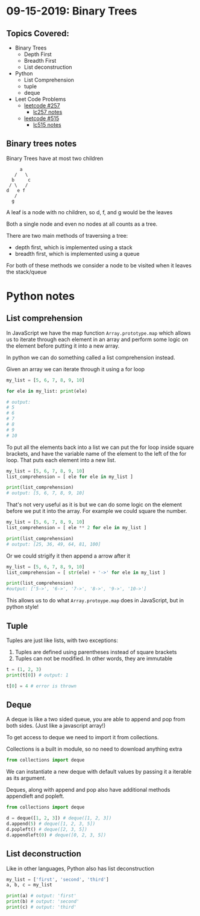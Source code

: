 # 09-15-2019: Binary Trees

## Topics Covered:
- Binary Trees
  + Depth First
  + Breadth First
  + List deconstruction
- Python
  + List Comprehension
  + tuple
  + deque
- Leet Code Problems
  + [leetcode #257](https://leetcode.com/problems/binary-tree-paths/)
    - [lc257 notes](lc_257.md)
  + [leetcode #515](https://leetcode.com/problems/find-largest-value-in-each-tree-row/)
    - [lc515 notes](lc_515.md)

## Binary trees notes

Binary Trees have at most two children

```
     a
   /   \
  b     c
 / \   /
d   e f
   /
  g
```

A leaf is a node with no children, so d, f, and g would be the leaves  

Both a single node and even no nodes at all counts as a tree.

There are two main methods of traversing a tree:
 - depth first, which is implemented using a stack
 - breadth first, which is implemented using a queue  

For both of these methods we consider a node to be visited when it leaves the 
stack/queue

# Python notes

## List comprehension

In JavaScript we have the map function `Array.prototype.map` which allows us to
iterate through each element in an array and perform some logic on the element 
before putting it into a new array.  

In python we can do something called a list comprehension instead.  

Given an array we can iterate through it using a for loop  

```python
my_list = [5, 6, 7, 8, 9, 10]

for ele in my_list: print(ele)

# output:
# 5
# 6
# 7
# 8
# 9
# 10 
```

To put all the elements back into a list we can put the for loop inside
square brackets, and have the variable name of the element to the left of the 
for loop. That puts each element into a new list.

```python
my_list = [5, 6, 7, 8, 9, 10]
list_comprehension = [ ele for ele in my_list ]

print(list_comprehension)
# output: [5, 6, 7, 8, 9, 10]
```

That's not very useful as it is but we can do some logic on the element before 
we put it into the array. For example we could square the number.

```python
my_list = [5, 6, 7, 8, 9, 10]
list_comprehension = [ ele ** 2 for ele in my_list ]

print(list_comprehension)
# output: [25, 36, 49, 64, 81, 100]
```

Or we could strigify it then append a arrow after it

```python
my_list = [5, 6, 7, 8, 9, 10]
list_comprehension = [ str(ele) + '->' for ele in my_list ]

print(list_comprehension)
#output: ['5->', '6->', '7->', '8->', '9->', '10->']
```

This allows us to do what `Array.protoype.map` does in 
JavaScript, but in python style!

## Tuple

Tuples are just like lists, with two exceptions:  
1. Tuples are defined using parentheses instead of square brackets
2. Tuples can not be modified. In other words, they are immutable

```python
t = (1, 2, 3)
print(t[0]) # output: 1

t[0] = 4 # error is thrown
```

## Deque

A deque is like a two sided queue, you are able to append and pop from both 
sides. (Just like a javascript array!)  

To get access to deque we need to import it from collections.  

Collections is a built in module, so no need to download anything extra

```python
from collections import deque
```

We can instantiate a new deque with default values by passing it a iterable as
its argument.  

Deques, along with append and pop also have additional methods appendleft and 
popleft.

```python
from collections import deque

d = deque([1, 2, 3]) # deque([1, 2, 3])
d.append(5) # deque([1, 2, 3, 5])
d.popleft() # deque([2, 3, 5])
d.appendleft(0) # deque([0, 2, 3, 5])
```

## List deconstruction

Like in other languages, Python also has list deconstruction

```python
my_list = ['first', 'second', 'third']
a, b, c = my_list

print(a) # output: 'first'
print(b) # output: 'second'
print(c) # output: 'third'
```